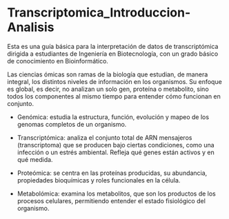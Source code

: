 # Transcriptomica_Introduccion-Analisis
Esta es una guía básica para la interpretación de datos de transcriptómica dirigida a estudiantes de Ingeniería en Biotecnología, con un grado básico de conocimiento en Bioinformático. 

Las ciencias ómicas son ramas de la biología que estudian, de manera integral, los distintos niveles de información en los organismos. Su enfoque es global, es decir, no analizan un solo gen, proteína o metabolito, sino todos los componentes al mismo tiempo para entender cómo funcionan en conjunto.

* Genómica: estudia la estructura, función, evolución y mapeo de los genomas completos de un organismo.

* Transcriptómica: analiza el conjunto total de ARN mensajeros (transcriptoma) que se producen bajo ciertas condiciones, como una infección o un estrés ambiental. Refleja qué genes están activos y en qué medida.

* Proteómica: se centra en las proteínas producidas, su abundancia, propiedades bioquímicas y roles funcionales en la célula.

* Metabolómica: examina los metabolitos, que son los productos de los procesos celulares, permitiendo entender el estado fisiológico del organismo.
